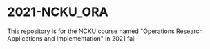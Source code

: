 # 2021-NCKU_ORA
This repository is for the NCKU course named "Operations Research Applications and Implementation" in 2021 fall
